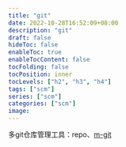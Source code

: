 ```yaml
---
title: "git"
date: 2022-10-28T16:52:09+08:00
description: "git"
draft: false
hideToc: false
enableToc: true
enableTocContent: false
tocFolding: false
tocPosition: inner
tocLevels: ["h2", "h3", "h4"]
tags: ["scm"]
series: ["scm"]
categories: ["scm"]
image:
---
```

多git仓库管理工具：repo、[m-git](https://gitee.com/baidu/m-git)



